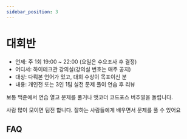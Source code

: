 ```yaml
---
sidebar_position: 3
---
```


# 대회반

- 언제: 주 1회 19:00 ~ 22:00 (요일은 수요조사 후 결정)
- 어디서: 하이테크관 강의실(강의실 번호는 매주 공지)
- 대상: 다뤄본 언어가 있고, 대회 수상이 목표이신 분 
- 내용: 개인전 또는 3인 1팀 실전 문제 풀이 연습 후 리뷰

보통 백준에서 연습 열고 문제를 풀거나 앳코더 코드포스 버추얼을 돌립니다.

사람 많이 모이면 팀전 합니다. 잘하는 사람들에게 배우면서 문제를 풀 수 있어요

## FAQ
